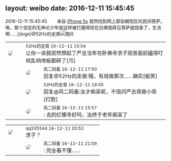 layout: weibo
date: 2016-12-11 15:45:45
---
<meta name="referrer" content="no-referrer" />

2016-12-11 15:45:45  &nbsp;&nbsp;&nbsp;&nbsp;&nbsp;&nbsp; 来自 <a href="sinaweibo://customweibosource" rel="nofollow">iPhone 5s</a>
竟然找到网上那张朝阳区的民间菩萨。唉，那个坚定的无神论少年就这样被打磨得现在见佛就拜见菩萨就烧香了，生活啊……[doge]@52Hz的走兽 ​​​
![图片](https://wx2.sinaimg.cn/large/6d2a6003ly1famwcq8tw3j20ku0rsn4f0.jpg)

<table style="width: 100%;">
  <tr>
    <td style="width: 40px;"><img style="border-radius:50%" src="https://tva4.sinaimg.cn/crop.0.0.180.180.50/8beaf773jw1e8qgp5bmzyj2050050aa8.jpg?KID=imgbed,tva&Expires=1624465159&ssig=tD%2Bcw1K9Di"></td>
    <td colspan="2"><small>52Hz的走兽 16-12-11 15:54</small><br/>让你一说我突然想起了严总当年在卧佛寺求子观音面前磕得叮咣乱响地板都碎了[污]</td>
  </tr>
  <tr>
    <td/>
    <td style="width: 40px;"><img style="border-radius:50%" src="https://tva3.sinaimg.cn/crop.0.0.639.639.50/6d2a6003jw8f3idy69w2gj20hs0hrt9g.jpg?KID=imgbed,tva&Expires=1624465159&ssig=WZZ3UJ5dHN"></td>
    <td><small>风二码畜 16-12-11 17:50</small><br/>回复@52Hz的走兽:哦，有母兽那次……确实[偷笑]</td>
  </tr>
  <tr>
    <td/>
    <td style="width: 40px;"><img style="border-radius:50%" src="https://tva4.sinaimg.cn/crop.0.0.180.180.50/8beaf773jw1e8qgp5bmzyj2050050aa8.jpg?KID=imgbed,tva&Expires=1624465159&ssig=tD%2Bcw1K9Di"></td>
    <td><small>52Hz的走兽 16-12-11 16:05</small><br/>回复@风二码畜:汝才痴呆呢，不信问严总母兽小乖[打脸]</td>
  </tr>
  <tr>
    <td/>
    <td style="width: 40px;"><img style="border-radius:50%" src="https://tva3.sinaimg.cn/crop.0.0.639.639.50/6d2a6003jw8f3idy69w2gj20hs0hrt9g.jpg?KID=imgbed,tva&Expires=1624465159&ssig=WZZ3UJ5dHN"></td>
    <td><small>风二码畜 16-12-11 15:57</small><br/>: 去的红螺寺好吗，汝终于老年痴呆了</td>
  </tr>
</table>

<table style="width: 100%;">
  <tr>
    <td style="width: 40px;"><img style="border-radius:50%" src="https://tva4.sinaimg.cn/crop.0.0.180.180.50/7d25944djw1e8qgp5bmzyj2050050aa8.jpg?KID=imgbed,tva&Expires=1624465159&ssig=hCwbrlf5pW"></td>
    <td colspan="2"><small>qq335544 16-12-11 20:52</small><br/>求子？</td>
  </tr>
  <tr>
    <td/>
    <td style="width: 40px;"><img style="border-radius:50%" src="https://tva3.sinaimg.cn/crop.0.0.639.639.50/6d2a6003jw8f3idy69w2gj20hs0hrt9g.jpg?KID=imgbed,tva&Expires=1624465159&ssig=WZZ3UJ5dHN"></td>
    <td><small>风二码畜 16-12-11 21:59</small><br/>: 完全看不懂……</td>
  </tr>
</table>
